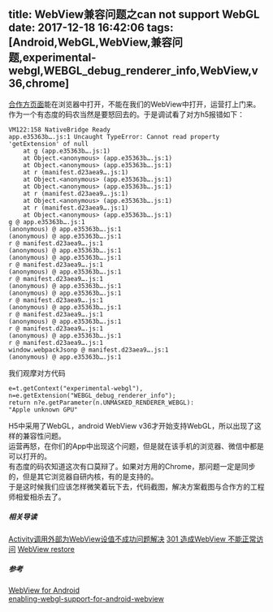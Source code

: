 title: WebView兼容问题之can not support WebGL
date: 2017-12-18 16:42:06
tags: [Android,WebGL,WebView,兼容问题,experimental-webgl,WEBGL_debug_renderer_info,WebView,v36,chrome]
---
[合作方页面](https://youjie.kongapi.com/?channel=xiangduoduoylpyj&utm_source=daikuan&utm_medium=xiangduoduoylpyj#/loan-in-index)能在浏览器中打开，不能在我们的WebView中打开，运营打上门来。  
作为一个有态度的码农当然是要怒回去的。于是调试看了对方h5报错如下：
<!--more-->

```
VM122:158 NativeBridge Ready  
app.e35363b….js:1 Uncaught TypeError: Cannot read property 'getExtension' of null
    at g (app.e35363b….js:1)
    at Object.<anonymous> (app.e35363b….js:1)
    at Object.<anonymous> (app.e35363b….js:1)
    at r (manifest.d23aea9….js:1)
    at Object.<anonymous> (app.e35363b….js:1)
    at Object.<anonymous> (app.e35363b….js:1)
    at r (manifest.d23aea9….js:1)
    at Object.<anonymous> (app.e35363b….js:1)
    at r (manifest.d23aea9….js:1)
    at Object.<anonymous> (app.e35363b….js:1)
g @ app.e35363b….js:1
(anonymous) @ app.e35363b….js:1
(anonymous) @ app.e35363b….js:1
r @ manifest.d23aea9….js:1
(anonymous) @ app.e35363b….js:1
(anonymous) @ app.e35363b….js:1
r @ manifest.d23aea9….js:1
(anonymous) @ app.e35363b….js:1
r @ manifest.d23aea9….js:1
(anonymous) @ app.e35363b….js:1
(anonymous) @ app.e35363b….js:1
r @ manifest.d23aea9….js:1
(anonymous) @ app.e35363b….js:1
r @ manifest.d23aea9….js:1
(anonymous) @ app.e35363b….js:1
r @ manifest.d23aea9….js:1
(anonymous) @ app.e35363b….js:1
r @ manifest.d23aea9….js:1
window.webpackJsonp @ manifest.d23aea9….js:1
(anonymous) @ app.e35363b….js:1
```

我们观摩对方代码

```  
e=t.getContext("experimental-webgl"),
n=e.getExtension("WEBGL_debug_renderer_info");
return n?e.getParameter(n.UNMASKED_RENDERER_WEBGL):
"Apple unknown GPU"
```  

H5中采用了WebGL，android WebView v36才开始支持WebGL，所以出现了这样的兼容性问题。  
运营再怒，在你们的App中出现这个问题，但是就在该手机的浏览器、微信中都是可以打开的。  
有态度的码农知道这次有口莫辩了。如果对方用的Chrome，那问题一定是同步的，但是其它浏览器自研内核，有的是支持的。  
于是这时候我们应该怎样微笑着玩下去，代码截图，解决方案截图与合作方的工程师相爱相杀去了。  

##### 相关导读  
[Activity调用外部为WebView设值不成功问题解决](/2017/12/15/WebView-RestoreInstance-onActivityForResult-not-work/)
[301 造成WebView 不能正常访问](/2017/12/07/fix-301-redirect/)
[WebView restore](/2016/05/14/android-data-store/)

##### 参考  
[WebView for Android](https://developer.chrome.com/multidevice/webview/overview)  
[enabling-webgl-support-for-android-webview](https://stackoverflow.com/questions/15395245/enabling-webgl-support-for-android-webview)